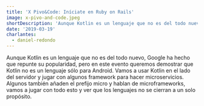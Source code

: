 ```yaml
---
title: 'X Pivo&Code: Iníciate en Ruby on Rails'
image: x-pivo-and-code.jpeg
shortDescription: 'Aunque Kotlin es un lenguaje que no es del todo nuevo, Google ha hecho que repunte su popularidad, pero en este evento queremos demostrar que Kotlin no es un lenguaje sólo para Android. Vamos a usar Kotlin en el lado del servidor y jugar con algunos framework para hacer microservicios. Algunos también añaden el prefijo micro y hablan de microframeworks, vamos a jugar con todo esto y ver que los lenguajes no se cierran a un solo propósito.'
date: '2019-03-19'
charlantes:
  - daniel-redondo
---
```


Aunque Kotlin es un lenguaje que no es del todo nuevo, Google ha hecho que repunte su popularidad, pero en este evento queremos demostrar que Kotlin no es un lenguaje sólo para Android. Vamos a usar Kotlin en el lado del servidor y jugar con algunos framework para hacer microservicios. Algunos también añaden el prefijo micro y hablan de microframeworks, vamos a jugar con todo esto y ver que los lenguajes no se cierran a un solo propósito.
